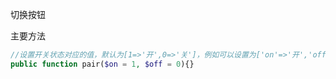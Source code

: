 切换按钮

主要方法

```php
//设置开关状态对应的值，默认为[1=>'开',0=>'关']，例如可以设置为['on'=>'开','off'=>'关']
public function pair($on = 1, $off = 0){}
```